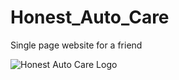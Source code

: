 # Honest_Auto_Care
Single page website for a friend

![Honest Auto Care Logo](https://github.com/user-attachments/assets/c1c91d45-fa56-4df4-88f4-8bd7e5cd4548)
